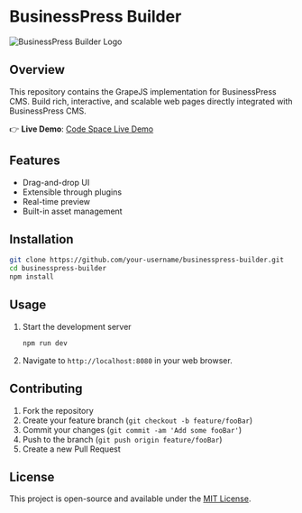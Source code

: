 # BusinessPress Builder 

![BusinessPress Builder Logo](https://images.we-saas.com/insecure/fill/0/0/ce/0/plain/https://bp-bucket.dev-wesaas.com/uploads/businesspress-prod/1695931666_Screenshot2023-09-28at23.07.23.png@webp)

## Overview

This repository contains the GrapeJS implementation for BusinessPress CMS. Build rich, interactive, and scalable web pages directly integrated with BusinessPress CMS.

👉 **Live Demo**: [Code Space Live Demo](https://symmetrical-funicular-qvg5r75xc677g-8080.app.github.dev/)

## Features

- Drag-and-drop UI
- Extensible through plugins
- Real-time preview
- Built-in asset management

## Installation

```bash
git clone https://github.com/your-username/businesspress-builder.git
cd businesspress-builder
npm install
```
## Usage

1. Start the development server

    ```bash
    npm run dev
    ```

2. Navigate to `http://localhost:8080` in your web browser.

## Contributing

1. Fork the repository
2. Create your feature branch (`git checkout -b feature/fooBar`)
3. Commit your changes (`git commit -am 'Add some fooBar'`)
4. Push to the branch (`git push origin feature/fooBar`)
5. Create a new Pull Request

## License

This project is open-source and available under the [MIT License](LICENSE).
